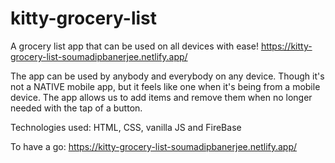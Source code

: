 # kitty-grocery-list
A grocery list app that can be used on all devices with ease!
https://kitty-grocery-list-soumadipbanerjee.netlify.app/

The app can be used by anybody and everybody on any device.
Though it's not a NATIVE mobile app, but it feels like one when it's being from a mobile device.
The app allows us to add items and remove them when no longer needed with the tap of a button.

Technologies used: HTML, CSS, vanilla JS and FireBase

To have a go:
https://kitty-grocery-list-soumadipbanerjee.netlify.app/
